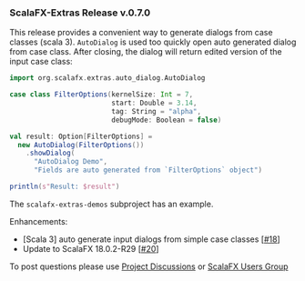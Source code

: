### ScalaFX-Extras Release v.0.7.0

This release provides a convenient way to generate dialogs from case classes (scala 3).
`AutoDialog` is used too quickly open auto generated dialog from case class.
After closing, the dialog will return edited version of the input case class:

```scala
import org.scalafx.extras.auto_dialog.AutoDialog

case class FilterOptions(kernelSize: Int = 7,
                         start: Double = 3.14,
                         tag: String = "alpha",
                         debugMode: Boolean = false)

val result: Option[FilterOptions] =
  new AutoDialog(FilterOptions())
    .showDialog(
      "AutoDialog Demo",
      "Fields are auto generated from `FilterOptions` object")

println(s"Result: $result")
```

The `scalafx-extras-demos` subproject has an example.

Enhancements:

* \[Scala 3\] auto generate input dialogs from simple case classes [[#18]]
* Update to ScalaFX 18.0.2-R29 [[#20]]

To post questions please use [Project Discussions][Discussions] or [ScalaFX Users Group][scalafx-users]

[Discussions]: https://github.com/scalafx/scalafx-extras/discussions

[scalafx-users]: https://groups.google.com/forum/#!forum/scalafx-users

[#18]: https://github.com/scalafx/scalafx-extras/issues/18

[#20]: https://github.com/scalafx/scalafx-extras/issues/20

